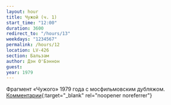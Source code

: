 ```yaml
---
layout: hour
title: Чужой (ч. 1)
start_time: "12:00"
duration: 3600
redirect_to: "/hours/13"
weekdays: "1234567"
permalink: /hours/12
location: LV-426
section: Бальзам
author: Дэн О'Бэннон
guest:   
year: 1979
---
```


Фрагмент «Чужого» 1979 года с мосфильмовским дубляжом. [Комментарии](https://t.me/+nk0UKze8dEczZDAy){:target="_blank" rel="noopener noreferrer"}
